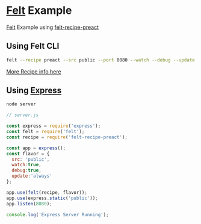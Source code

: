 # [Felt](https://github.com/cognitom/felt) Example

[Felt](https://github.com/cognitom/felt) Example using [felt-recipe-preact](https://github.com/ezekielchentnik/felt-recipe-preact)

## Using Felt CLI
```sh
felt --recipe preact --src public --port 8080 --watch --debug --update always

```
[More Recipe info here](https://github.com/cognitom/felt#recipes)

## Using [Express](https://github.com/expressjs/express/)

```sh
node server
```

```js
// server.js

const express = require('express');
const felt = require('felt');
const recipe = require('felt-recipe-preact');

const app = express();
const flavor = {
  src: 'public',
  watch:true,
  debug:true,
  update:'always'
};

app.use(felt(recipe, flavor));
app.use(express.static('public'));
app.listen(8080);

console.log('Express Server Running');
```